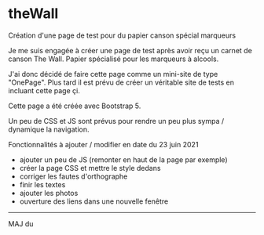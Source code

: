 # theWall
Création d'une page de test pour du papier canson spécial marqueurs

Je me suis engagée à créer une page de test après avoir reçu un carnet de canson The Wall. Papier spécialisé pour les marqueurs à alcools.

J'ai donc décidé de faire cette page comme un mini-site de type "OnePage".
Plus tard il est prévu de créer un véritable site de tests en incluant cette page çi.

Cette page a été créée avec Bootstrap 5.

Un peu de CSS et JS sont prévus pour rendre un peu plus sympa / dynamique la navigation.

Fonctionnalités à ajouter / modifier en date du 23 juin 2021

 - ajouter un peu de JS (remonter en haut de la page par exemple)
 - créer la page CSS et mettre le style dedans
 - corriger les fautes d'orthographe
 - finir les textes
 - ajouter les photos
 - ouverture des liens dans une nouvelle fenêtre

 ***********************************************************************
 
 MAJ du 
